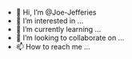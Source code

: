 - 👋 Hi, I’m @Joe-Jefferies
- 👀 I’m interested in ...
- 🌱 I’m currently learning ...
- 💞️ I’m looking to collaborate on ...
- 📫 How to reach me ...

<!---
Joe-Jefferies/Joe-Jefferies is a ✨ special ✨ repository because its `README.md` (this file) appears on your GitHub profile.
You can click the Preview link to take a look at your changes.
--->
